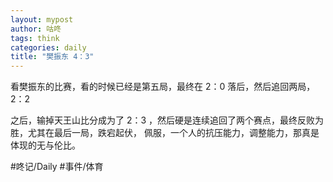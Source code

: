 ```yaml
---
layout: mypost
author: 咕咚
tags: think
categories: daily
title: "樊振东 4：3"
---
```

看樊振东的比赛，看的时候已经是第五局，最终在 2：0 落后，然后追回两局，2：2

之后，输掉天王山比分成为了  2：3 ，然后硬是连续追回了两个赛点，最终反败为胜，尤其在最后一局，跌宕起伏， 佩服，一个人的抗压能力，调整能力，那真是体现的无与伦比。

#咚记/Daily #事件/体育 